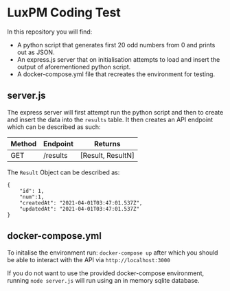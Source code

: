 # LuxPM Coding Test
In this repository you will find:

- A python script that generates first 20 odd numbers from 0 and prints out as
  JSON.
- An express.js server that on initialisation attempts to load and insert the
  output of aforementioned python script.
- A docker-compose.yml file that recreates the environment for testing.

## server.js
The express server will first attempt run the python script and then to create and insert the data into the  `results` table. It then creates an API endpoint which can be described as such:

| Method | Endpoint | Returns |
| ------ | -------- | ------- |
| GET    | /results | [Result, ResultN] | 

The `Result` Object can be described as:

```
{
	"id": 1,
	"num":1,
	"createdAt": "2021-04-01T03:47:01.537Z",
	"updatedAt": "2021-04-01T03:47:01.537Z"
}
```

## docker-compose.yml
To initalise the environment run: `docker-compose up` after which you
should be able to interact with the API via `http://localhost:3000`

If you do not want to use the provided docker-compose environment, running `node
server.js` will run using an in memory sqlite database.
